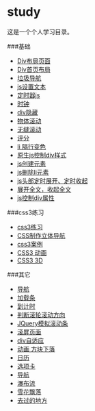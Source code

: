 # study
这是一个个人学习目录。

###基础
- [Div布局页面](http://xiaoxmok.github.io/xiao/xiao/study/basis/test01.html)
- [Div首页布局](http://xiaoxmok.github.io/xiao/xiao/study/basis/test02.html)
- [垃圾导航](http://xiaoxmok.github.io/xiao/xiao/study/basis/test04.html)
- [js设置文本](http://xiaoxmok.github.io/xiao/xiao/study/basis/test05.html)
- [定时器js](http://xiaoxmok.github.io/xiao/xiao/study/basis/test06.html)
- [时钟](http://xiaoxmok.github.io/xiao/xiao/study/basis/test07.html)
- [div隐藏](http://xiaoxmok.github.io/xiao/xiao/study/basis/test08.html)
- [物体滚动](http://xiaoxmok.github.io/xiao/xiao/study/basis/test09.html)
- [无缝滚动](http://xiaoxmok.github.io/xiao/xiao/study/basis/test10.html)
- [评分](http://xiaoxmok.github.io/xiao/xiao/study/basis/test11.html)
- [li 隔行变色](http://xiaoxmok.github.io/xiao/xiao/study/basis/test12.html)
- [原生js控制div样式](http://xiaoxmok.github.io/xiao/xiao/study/basis/test13.html)
- [js创建元素](http://xiaoxmok.github.io/xiao/xiao/study/basis/test15.html)
- [js删除li元素](http://xiaoxmok.github.io/xiao/xiao/study/basis/test16.html)
- [js头部定时展开、定时收起](http://xiaoxmok.github.io/xiao/xiao/study/basis/test17.html)
- [展开全文，收起全文](http://xiaoxmok.github.io/xiao/xiao/study/basis/test18.html)
- [js控制div属性](http://xiaoxmok.github.io/xiao/xiao/study/basis/test20.html)


###css3练习
- [css3练习](http://xiaoxmok.github.io/xiao/xiao/study/css3/test01.html)
- [CSS制作立体导航](http://xiaoxmok.github.io/xiao/study/css3/test02.html)
- [css3案例](http://xiaoxmok.github.io/xiao/study/css3/test03.html)
- [CSS3 动画](http://xiaoxmok.github.io/xiao/study/css3/test04.html)
- [CSS3 3D](http://xiaoxmok.github.io/xiao/study/css3/test05.html)



###其它
- [导航](http://xiaoxmok.github.io/xiao/study/myTest/nav.html)
- [加载条](http://xiaoxmok.github.io/xiao/study/myTest/test01.html)
- [到计时](http://xiaoxmok.github.io/xiao/study/myTest/test04.html)
- [判断滚轮滚动方向](http://xiaoxmok.github.io/xiao/study/myTest/test05.html)
- [JQuery模拟滚动条](http://xiaoxmok.github.io/xiao/study/myTest/test06.html)
- [滚屏页面](http://xiaoxmok.github.io/xiao/study/myTest/test08_scroll.html)
- [div自适应](http://xiaoxmok.github.io/xiao/study/myTest/test09.html)
- [动画 方块下落](http://xiaoxmok.github.io/xiao/study/myTest/test10.html)
- [日历](http://xiaoxmok.github.io/xiao/study/myTest/calender.html)
- [选项卡](http://xiaoxmok.github.io/xiao/study/myTest/option.html)
- [导航](http://xiaoxmok.github.io/xiao/study/myTest/shopping.html)
- [瀑布流](http://xiaoxmok.github.io/xiao/study/myTest/Demo/test03.html)
- [雪花飘落](http://xiaoxmok.github.io/xiao/study/myTest/test12.html)
- [去过的地方](https://xiaoxmok.github.io/xiao/study/map/map.htm)


